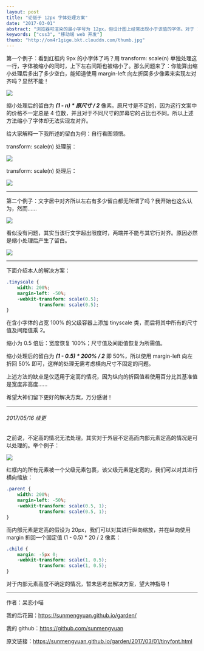 ```yaml
---
layout: post
title: "论低于 12px 字体处理方案"
date: "2017-03-01"
abstract: "浏览器可渲染的最小字号为 12px，但设计图上经常出现小于该值的字体。对于 11px 我往往就按 12px 处理了，可 9px 这样的超小字号处理成 12px 绝对太不地道啊。大家可能都知道通过 transform: scale(n) 能达到缩小字体的效果，但你没有发现并非十分好用？"
keywords: ["css3", "移动端 web 开发"]
thumb: "http://om4r1gige.bkt.clouddn.com/thumb.jpg"
---
```


第一个例子：看到红框内 9px 的小字体了吗？用 transform: scale(n) 单独处理这一行，字体被缩小的同时，上下左右间距也被缩小了。那么问题来了：你能算出缩小处理后多出了多少空白，能知道使用 margin-left 向左折回多少像素来实现左对齐吗？显然不能！

![](http://om4r1gige.bkt.clouddn.com/example-1.jpg)

缩小处理后的留白为 ___(1 - n) * 原尺寸 / 2___ 像素。原尺寸是不定的，因为这行文案中的价格不一定总是 4 位数，并且对于不同尺寸的屏幕它的占比也不同。所以上述方法缩小了字体却无法实现左对齐。

给大家解释一下我所述的留白为何：自行看图领悟。

transform: scale(n) 处理前：

![](http://om4r1gige.bkt.clouddn.com/tinyfont-space-before.png)

transform: scale(n) 处理后：

![](http://om4r1gige.bkt.clouddn.com/tinyfont-space-after.png)

*****

第二个例子：文字居中对齐所以左右有多少留白都无所谓了吗？我开始也这么认为，然而......

![](http://om4r1gige.bkt.clouddn.com/example-2.jpg)

看似没有问题，其实当该行文字超出限度时，两端并不能与其它行对齐。原因必然是缩小处理后产生了留白。

![](http://om4r1gige.bkt.clouddn.com/tinyfont-center-space.png)

*****

下面介绍本人的解决方案：

```css
.tinyscale {
    width: 200%;
    margin-left: -50%;
    -webkit-transform: scale(0.5);
            transform: scale(0.5);
}
```

在含小字体的占宽 100% 的父级容器上添加 tinyscale 类，而后将其中所有的尺寸值及间距值乘 2。

缩小为 0.5 倍后：宽度恢复 100%；尺寸值及间距值恢复为所需值。

缩小处理后的留白为 ___(1 - 0.5) * 200% / 2___ 即 50%，所以使用 margin-left 向左折回 50% 即可，这样的处理无需考虑横向尺寸不固定的问题。

上述方法的缺点是仅适用于定高的情况，因为纵向的折回值若使用百分比其基准值是宽度非高度......

希望大神们留下更好的解决方案，万分感谢！

*****

###### 2017/05/16 续更

之前说，不定高的情况无法处理。其实对于外层不定高而内部元素定高的情况是可以处理的。举个例子：

![](http://om4r1gige.bkt.clouddn.com/example-3.jpg)

红框内的所有元素被一个父级元素包裹，该父级元素是定宽的，我们可以对其进行横向缩放：

```css
.parent {
    width: 200%;
    margin-left: -50%;
    -webkit-transform: scale(0.5, 1);
            transform: scale(0.5, 1);
}
```

而内部元素是定高的假设为 20px，我们可以对其进行纵向缩放，并在纵向使用 margin 折回一个固定值 (1 - 0.5) * 20 / 2 像素：

```css
.child {
    margin: -5px 0;
    -webkit-transform: scale(1, 0.5);
            transform: scale(1, 0.5);
}
```

对于内部元素高度不确定的情况，暂未思考出解决方案，望大神指导！

*****

作者：呆恋小喵

我的后花园：<https://sunmengyuan.github.io/garden/>

我的 github：<https://github.com/sunmengyuan>

原文链接：<https://sunmengyuan.github.io/garden/2017/03/01/tinyfont.html>
